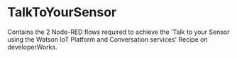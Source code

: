 # TalkToYourSensor
Contains the 2 Node-RED flows required to achieve the 'Talk to your Sensor using the Watson IoT Platform and Conversation services' Recipe on developerWorks.
